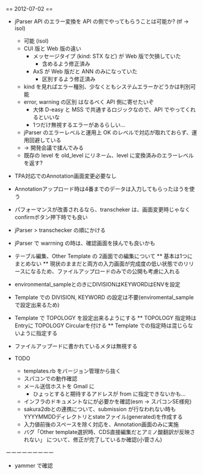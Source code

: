 == 2012-07-02 ==
* jParser API のエラー変換を API の側でやってもらうことは可能か? (tf -> isol)
  * 可能 (isol)
  * CUI 版と Web 版の違い
    * メッセージタイプ (kind: STX など) が Web 版で欠損していた
      * 含めるよう修正済み
    * AxS が Web 版だと ANN のみになっていた
      * 区別するよう修正済み
  * kind を見ればエラー種別、少なくともシステムエラーかどうかは判別可能
  * error, warning の区別 はなるべく API 側に寄せたいぞ
    * 大体 D-easy と MSS で共通するロジックなので、API でやってくれるといいな
    * 1つだけ無視するエラーがあるらしい…
  * jParser のエラーレベルと運用上 OK のレベルで対応が取れておらず、運用回避している
  * -> 開発会議で揉んでみる
  * 既存の level を old_level にリネーム、level に変換済みのエラーレベルを返す?
* TPA対応でのAnnotation画面変更必要なし
* Annotationアップロード時は4番までのデータは入力してもらったほうを使う
* パフォーマンスが改善されるなら、transcheker は、画面変更時じゃなくconfirmボタン押下時でも良い
* jParser > transchecker の順にかける
* jParser で warrning の時は、確認画面を挟んでも良いかも
* テーブル編集、Other Template の 2画面での編集について
** 基本は1つにまとめない
** 現状のままだと両方の入力画面が完成度の低い状態でのリリースになるため、ファイルアップロードのみでの公開も考慮に入れる
* environmental_sampleとのきにDIVISIONはKEYWORDはENVを設定
* Template での DIVISION, KEYWORD の設定は不要(enviromental_sampleで設定出来るため)
* Template で TOPOLOGY を設定出来るようにする
** TOPOLOGY 指定時は Entryに TOPOLOGY Circularを付ける
** Template での指定時は混じらないように指定する
* ファイルアップードに書かれているメタは無視する


* TODO
  * templates.rb をバージョン管理から抜く
  * スパコンでの動作確認
  * メール送信ホストを Gmail に
    * ひょっとすると期待するアドレスが from に指定できないかも…
  * インフラのドキュメントなにが必要かを確認(esm -> スパコンSE様宛)
  * sakura2dbとの連携について、submission が行なわれない時も YYYYMMDDディレクトリとstateファイル(generated)を作成する
  * 入力値前後のスペースを除く対応を、Annotation画面のみに実施
  * バグ「Other template選択時、CDS直接編集だとアミノ酸翻訳が反映されない」 について、修正が完了しているか確認(小菅さん)


ーーーーーーーーー
* yammer で確認
